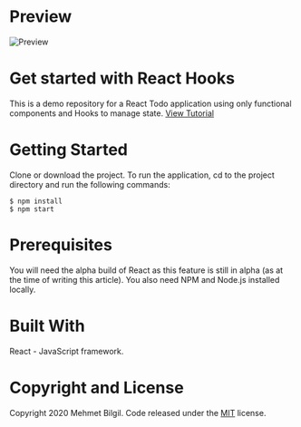 # Preview

![Preview](https://github.com/mbilgil/TodoApp/blob/master/public/todolist.gif)

# Get started with React Hooks
This is a demo repository for a React Todo application using only functional components and Hooks to manage state. 
 [View Tutorial](https://reactjs.org/docs/hooks-intro.html)

# Getting Started
Clone or download the project.
To run the application, cd to the project directory and run the following commands:

    $ npm install
    $ npm start

# Prerequisites
You will need the alpha build of React as this feature is still in alpha (as at the time of writing this article). You also need NPM and Node.js installed locally.

# Built With
React - JavaScript framework.

# Copyright and License
Copyright 2020 Mehmet Bilgil. Code released under the [MIT](https://github.com/mbilgil/mbilgil.github.io/blob/master/LICENSE) license.

